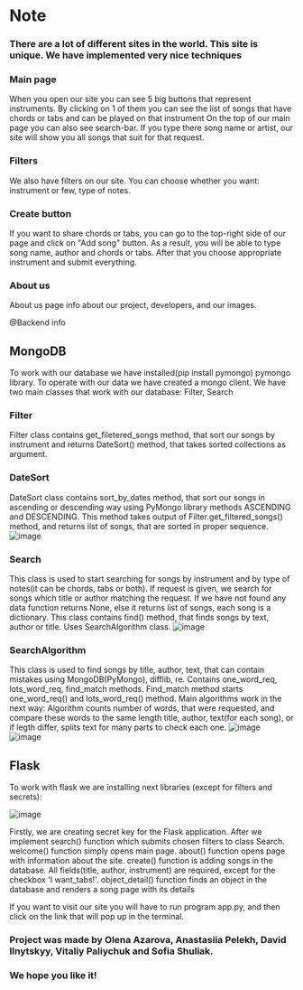 # Note

### There are a lot of different sites in the world. This site is unique. We have implemented very nice techniques

### Main page
When you open our site you can see 5 big buttons that represent instruments. 
By clicking on 1 of them you can see the list of songs that have chords or tabs and can be played on that instrument
On the top of our main page you can also see search-bar. If you type there song name or artist, our site will show you all songs that suit for that request.

### Filters 
We also have filters on our site. You can choose whether you want: instrument or few, type of notes.

### Create button
If you want to share chords or tabs, you can go to the top-right side of our page and click on "Add song" button.
As a result, you will be able to type song name, author and chords or tabs. After that you choose appropriate instrument and submit everything.

### About us 
About us page info about our project, developers, and our images.


@Backend info

## MongoDB
To work with our database we have installed(pip install pymongo) pymongo library.
To operate with our data we have created a mongo client.
We have two main classes that work with our database: Filter, Search

### Filter
Filter class contains get_filetered_songs method, that sort our songs by instrument and returns DateSort() method, that takes sorted collections as argument.

### DateSort
DateSort class contains sort_by_dates method, that sort our songs in ascending or descending way using PyMongo library methods ASCENDING and DESCENDING.
This method takes output of Filter.get_filtered_songs() method, and returns ilst of songs, that are sorted in proper sequence.
![image](https://user-images.githubusercontent.com/116728854/230791992-88c2518c-07c9-4893-aa39-4e8c4ea47b99.png)


### Search 
This class is used to start searching for songs by instrument and by type of notes(it can be chords, tabs or both).
If request is given, we search for songs which title or author matching the request.
If we have not found any data function returns None, else it returns list of songs, each song is a dictionary.
This class contains find() method, that finds songs by text, author or title. Uses SearchAlgorithm class.
![image](https://user-images.githubusercontent.com/116728854/230792539-edbfe4f0-8106-412c-aa38-1ae5997d7750.png)



### SearchAlgorithm
This class is used to find songs by title, author, text, that can contain mistakes using MongoDB(PyMongo), difflib, re.
Contains one_word_req, lots_word_req, find_match methods. 
Find_match method starts one_word_req() and lots_word_req() method.
Main algorithms work in the next way:
Algorithm counts number of words, that were requested, and compare these words to the same length title, author, text(for each song), or if legth differ, splits text for many parts to check each one.
![image](https://user-images.githubusercontent.com/116728854/230792309-e35caff2-cfa8-42be-88e7-1b74eb7dc484.png)
![image](https://user-images.githubusercontent.com/116728854/230792328-dbd41e5a-48f6-4f87-83e5-dc2f47e7a6cc.png)



## Flask
To work with flask we are installing next libraries (except for filters and secrets):

![image](https://user-images.githubusercontent.com/116728854/228357477-63ddc060-e59e-4dd8-986d-edf4929259ba.png)

Firstly, we are creating secret key for the Flask application.
After we implement search() function which submits chosen filters to class Search.
welcome() function simply opens main page.
about() function opens page with information about the site.
create() function is adding songs in the database. All fields(title, author, instrument) are required, except for the checkbox 'I want_tabs!'.
object_detail() function finds an object in the database and renders a song page with its details

If you want to visit our site you will have to run program app.py, and then click on the link that will pop up in the terminal.

### Project was made by Olena Azarova, Anastasiia Pelekh, David Ilnytskyy, Vitaliy Paliychuk and Sofia Shuliak. 
### We hope you like it!
